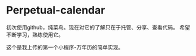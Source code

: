 Perpetual-calendar
==================
初次使用github，纯菜鸟。现在对它的了解只在于托管、分享、查看代码。
希望不断学习，熟练使用它。

这个是我上传的第一个小程序-万年历的简单实现。
